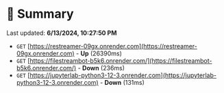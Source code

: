 # 📖 Summary
Last updated: **6/13/2024, 10:27:50 PM**

- `GET` [https://restreamer-09gx.onrender.com](https://restreamer-09gx.onrender.com) - **Up** (26390ms)
- `GET` [https://filestreambot-b5k6.onrender.com/](https://filestreambot-b5k6.onrender.com/) - **Down** (236ms)
- `GET` [https://jupyterlab-python3-12-3.onrender.com](https://jupyterlab-python3-12-3.onrender.com) - **Down** (131ms)
